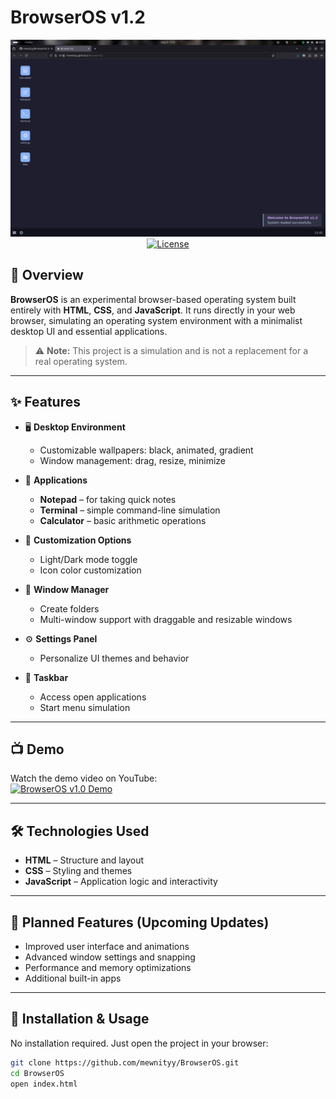 # BrowserOS v1.2

<div align="center">
  <img src="browseros.png" alt="BrowserOS Logo" width="1000"/>
  <br>
  <a href="https://opensource.org/licenses/MIT">
    <img src="https://img.shields.io/badge/license-MIT-green" alt="License">
  </a>
</div>

## 🚀 Overview

**BrowserOS** is an experimental browser-based operating system built entirely with **HTML**, **CSS**, and **JavaScript**. It runs directly in your web browser, simulating an operating system environment with a minimalist desktop UI and essential applications.

> ⚠️ **Note:** This project is a simulation and is not a replacement for a real operating system.

---

## ✨ Features

- 🖥️ **Desktop Environment**
  - Customizable wallpapers: black, animated, gradient
  - Window management: drag, resize, minimize

- 🔧 **Applications**
  - **Notepad** – for taking quick notes
  - **Terminal** – simple command-line simulation
  - **Calculator** – basic arithmetic operations

- 🎨 **Customization Options**
  - Light/Dark mode toggle
  - Icon color customization

- 📂 **Window Manager**
  - Create folders
  - Multi-window support with draggable and resizable windows

- ⚙️ **Settings Panel**
  - Personalize UI themes and behavior

- 🔄 **Taskbar**
  - Access open applications
  - Start menu simulation

---

## 📺 Demo

Watch the demo video on YouTube:  
[![BrowserOS v1.0 Demo](https://img.shields.io/badge/YouTube-Watch%20Demo-red?logo=youtube)](https://youtu.be/gCIwcJKanVg?si=OKkQ8vy7rvKRz4U7)

---

## 🛠️ Technologies Used

- **HTML** – Structure and layout
- **CSS** – Styling and themes
- **JavaScript** – Application logic and interactivity

---

## 🧩 Planned Features (Upcoming Updates)

- Improved user interface and animations
- Advanced window settings and snapping
- Performance and memory optimizations
- Additional built-in apps

---

## 📁 Installation & Usage

No installation required. Just open the project in your browser:

```bash
git clone https://github.com/mewnityy/BrowserOS.git
cd BrowserOS
open index.html
